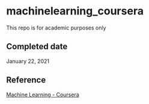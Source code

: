 # machinelearning_coursera
This repo is for academic purposes only

## Completed date
January 22, 2021

## Reference
[Machine Learning - Coursera](https://www.coursera.org/learn/machine-learning?)
